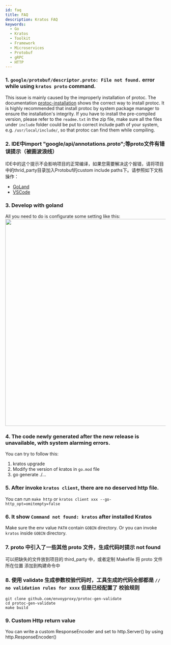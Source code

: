 ```yaml
---
id: faq
title: FAQ
description: Kratos FAQ
keywords:
  - Go 
  - Kratos
  - Toolkit
  - Framework
  - Microservices
  - Protobuf
  - gRPC
  - HTTP
---
```


### 1. `google/protobuf/descriptor.proto: File not found.` error while using `kratos proto` command.
This issue is mainly caused by the improperly installation of protoc. The documentation [protoc-installation](https://grpc.io/docs/protoc-installation/) shows the correct way to install protoc. It is highly recommended that install protoc by system package manager to ensure the installation's integrity. If you have to install the pre-compiled version, please refer to the `readme.txt` in the zip file, make sure all the files under `include` folder could be put to correct include path of your system, e.g. `/usr/local/include/`, so that protoc can find them while compiling.


### 2. IDE中import "google/api/annotations.proto";等proto文件有错误提示（被画波浪线）
IDE中的这个提示不会影响项目的正常编译，如果您需要解决这个报错，请将项目中的thrid_party目录加入Protobuf的custom include paths下。请参照如下文档操作：
* [GoLand](https://github.com/ksprojects/protobuf-jetbrains-plugin#configuration) 
* [VSCode](https://github.com/zxh0/vscode-proto3#extension-settings)

### 3. Develop with goland

All you need to do is configurate some setting like this:
<img src="/images/goland.png" width="650px" />

### 4. The code newly generated after the new release is unavailable, with system alarming errors.

You can try to follow this:
1. kratos upgrade
2. Modify the version of kratos in `go.mod` file
3. go generate ./...

### 5. After invoke `kratos client`, there are no deserved http file.

You can run `make http` or `kratos client xxx --go-http_opt=omitempty=false`

### 6. It show `Command not found: kratos` after installed Kratos

Make sure the env value `PATH` contain `GOBIN` directory. Or you can invoke `kratos` inside `GOBIN` directory.

### 7. proto 中引入了一些其他 proto 文件，生成代码时提示 not found

可以把缺失的文件放到项目的 third_party 中，或者定制 Makefile 将 proto 文件所在位置 添加到构建命令中

### 8. 使用 validate 生成参数校验代码时，工具生成的代码全部都是 `// no validation rules for xxxx` 但是已经配置了 校验规则
```
git clone github.com/envoyproxy/protoc-gen-validate
cd protoc-gen-validate
make build
```

### 9. Custom Http return value

You can write a custom ResponseEncoder and set to http.Server() by using http.ResponseEncoder()